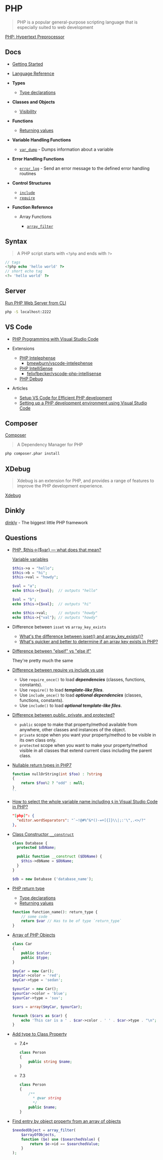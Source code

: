 # PHP

> PHP is a popular general-purpose scripting language that is especially suited to web development

[PHP: Hypertext Preprocessor](https://www.php.net/)


## Docs

* [Getting Started](https://www.php.net/manual/en/tutorial.firstpage.php)
* [Language Reference](https://www.php.net/manual/en/langref.php)

* **Types**
  * [Type declarations](https://www.php.net/manual/en/language.types.declarations.php)

* **Classes and Objects**
  * [Visibility](https://www.php.net/manual/en/language.oop5.visibility.php)

* **Functions**
  * [Returning values](https://www.php.net/manual/en/functions.returning-values.php)

* **Variable Handling Functions**
  * [`var_dump`](https://www.php.net/manual/en/function.var-dump.php) - Dumps information about a variable

* **Error Handling Functions**
  * [`error_log`](https://www.php.net/manual/en/function.error-log.php) - Send an error message to the defined error handling routines

* **Control Structures**
  * [`include`](https://www.php.net/manual/en/function.include.php)
  * [`require`](https://www.php.net/manual/en/function.require.php)

* **Function Reference**

  * Array Functions

    * [`array_filter`](https://www.php.net/manual/en/function.array-filter.php)

## Syntax

> A PHP script starts with `<?php` and ends with `?>`

```php
// tags
<?php echo 'hello world' ?>
// short echo tag
<?= 'hello world' ?>
```

## Server

[Run PHP Web Server from CLI](https://stackoverflow.com/a/66791368/1366033)

```bash
php -S localhost:2222
```

## VS Code

* [PHP Programming with Visual Studio Code](https://code.visualstudio.com/docs/languages/php)


* Extensions
  * [PHP Intelephense](https://marketplace.visualstudio.com/items?itemName=bmewburn.vscode-intelephense-client)
    * [bmewburn/vscode-intelephense](https://github.com/bmewburn/vscode-intelephense)
  * [PHP IntelliSense](https://marketplace.visualstudio.com/items?itemName=felixfbecker.php-intellisense)
    * [felixfbecker/vscode-php-intellisense](https://github.com/felixfbecker/vscode-php-intellisense)
  * [PHP Debug](https://marketplace.visualstudio.com/items?itemName=felixfbecker.php-debug)


* Articles
  * [Setup VS Code for Efficient PHP development](https://blog.theodo.com/2019/07/vscode-php-development/)
  * [Setting up a PHP development environment using Visual Studio Code](https://medium.com/@MisterKevin_js/setting-up-a-php-development-environment-using-visual-studio-code-and-xampp-on-windows-66b6bcf1e566)

## Composer

[Composer](https://getcomposer.org/)

> A Dependency Manager for PHP


```bash
php composer.phar install
```



## XDebug

> Xdebug is an extension for PHP, and provides a range of features to improve the PHP development experience.

[Xdebug](https://xdebug.org/)

## Dinkly

[dinkly](https://github.com/lewsid/dinkly) - The biggest little PHP framework


## Questions

* [PHP, $this->{$var} — what does that mean?](https://stackoverflow.com/q/16408037/1366033)

  [Variable variables](https://www.php.net/manual/en/language.variables.variable.php)

    ```php
    $this->a = "hello";
    $this->b = "hi";
    $this->val = "howdy";

    $val = "a";
    echo $this->{$val};  // outputs "hello"

    $val = "b";
    echo $this->{$val};  // outputs "hi"

    echo $this->val;     // outputs "howdy"
    echo $this->{"val"}; // outputs "howdy"
    ```


* Difference between `isset` vs `array_key_exists`

  * [What's the difference between isset() and array_key_exists()?](https://stackoverflow.com/q/3210935/1366033)
  * [What's quicker and better to determine if an array key exists in PHP?](https://stackoverflow.com/q/700227/1366033)


* [Difference between "elseif" vs "else if"](https://stackoverflow.com/q/3662412/1366033)

  They're pretty much the same


* [Difference between require vs include vs use](https://stackoverflow.com/q/2418473/1366033)

  * Use `require_once()` to load ***dependencies*** (classes, functions, constants).
  * Use `require()` to load ***template-like files***.
  * Use `include_once()` to load ***optional dependencies*** (classes, functions, constants).
  * Use `include()` to load ***optional template-like files***.

* [Difference between public, private, and protected?](https://stackoverflow.com/q/4361553/1366033)

  * `public` scope to make that property/method available from anywhere, other classes and instances of the object.
  * `private` scope when you want your property/method to be visible in its own class only.
  * `protected` scope when you want to make your property/method visible in all classes that extend current class including the parent class.

* [Nullable return types in PHP7](https://stackoverflow.com/q/33608821/1366033)

  ```php
  function nullOrString(int $foo) : ?string
  {
      return $foo%2 ? "odd" : null;
  }
  ``


* [How to select the whole variable name including `$` in Visual Studio Code in PHP?](https://stackoverflow.com/q/55931937/1366033)

  ```json
  "[php]": {
    "editor.wordSeparators": "`~!@#%^&*()-=+[{]}\\|;:'\",.<>/?"
  },
  ```


* [Class Constructor `__construct`](https://stackoverflow.com/q/455910/1366033)

  ```php
  class Database {
    protected $dbName;

    public function __construct ($DbName) {
      $this->dbName = $DbName;
    }
  }

  $db = new Database ('database_name');
  ```

* [PHP return type](https://stackoverflow.com/q/5104564/1366033)

  * [Type declarations](https://www.php.net/manual/en/language.types.declarations.php)
  * [Returning values](https://www.php.net/manual/en/functions.returning-values.php)

  ```php
  function function_name(): return_type {
      // some code
      return $var // Has to be of type `return_type`
  }
  ```


* [Array of PHP Objects](https://stackoverflow.com/q/8612190/1366033)

  ```php
  class Car
  {
      public $color;
      public $type;
  }

  $myCar = new Car();
  $myCar->color = 'red';
  $myCar->type = 'sedan';

  $yourCar = new Car();
  $yourCar->color = 'blue';
  $yourCar->type = 'suv';

  $cars = array($myCar, $yourCar);

  foreach ($cars as $car) {
      echo 'This car is a ' . $car->color . ' ' . $car->type . "\n";
  }
  ```

* [Add type to Class Property](https://stackoverflow.com/q/37254695/1366033)

  * 7.4+

    ```php
    class Person
    {
        public string $name;
    }
    ```

  * 7.3

    ```php
    class Person
    {
        /**
          * @var string
          */
        public $name;
    }
    ```

* [Find entry by object property from an array of objects](https://stackoverflow.com/q/4742903/1366033)


  ```php
  $neededObject = array_filter(
      $arrayOfObjects,
      function ($e) use ($searchedValue) {
          return $e->id == $searchedValue;
      }
  );
  ```

